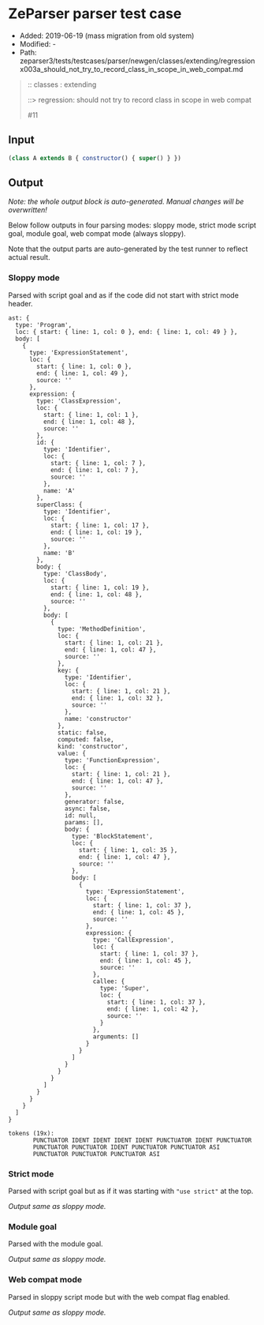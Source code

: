 # ZeParser parser test case

- Added: 2019-06-19 (mass migration from old system)
- Modified: -
- Path: zeparser3/tests/testcases/parser/newgen/classes/extending/regressionx003a_should_not_try_to_record_class_in_scope_in_web_compat.md

> :: classes : extending
>
> ::> regression: should not try to record class in scope in web compat
>
> #11

## Input

`````js
(class A extends B { constructor() { super() } })
`````

## Output

_Note: the whole output block is auto-generated. Manual changes will be overwritten!_

Below follow outputs in four parsing modes: sloppy mode, strict mode script goal, module goal, web compat mode (always sloppy).

Note that the output parts are auto-generated by the test runner to reflect actual result.

### Sloppy mode

Parsed with script goal and as if the code did not start with strict mode header.

`````
ast: {
  type: 'Program',
  loc: { start: { line: 1, col: 0 }, end: { line: 1, col: 49 } },
  body: [
    {
      type: 'ExpressionStatement',
      loc: {
        start: { line: 1, col: 0 },
        end: { line: 1, col: 49 },
        source: ''
      },
      expression: {
        type: 'ClassExpression',
        loc: {
          start: { line: 1, col: 1 },
          end: { line: 1, col: 48 },
          source: ''
        },
        id: {
          type: 'Identifier',
          loc: {
            start: { line: 1, col: 7 },
            end: { line: 1, col: 7 },
            source: ''
          },
          name: 'A'
        },
        superClass: {
          type: 'Identifier',
          loc: {
            start: { line: 1, col: 17 },
            end: { line: 1, col: 19 },
            source: ''
          },
          name: 'B'
        },
        body: {
          type: 'ClassBody',
          loc: {
            start: { line: 1, col: 19 },
            end: { line: 1, col: 48 },
            source: ''
          },
          body: [
            {
              type: 'MethodDefinition',
              loc: {
                start: { line: 1, col: 21 },
                end: { line: 1, col: 47 },
                source: ''
              },
              key: {
                type: 'Identifier',
                loc: {
                  start: { line: 1, col: 21 },
                  end: { line: 1, col: 32 },
                  source: ''
                },
                name: 'constructor'
              },
              static: false,
              computed: false,
              kind: 'constructor',
              value: {
                type: 'FunctionExpression',
                loc: {
                  start: { line: 1, col: 21 },
                  end: { line: 1, col: 47 },
                  source: ''
                },
                generator: false,
                async: false,
                id: null,
                params: [],
                body: {
                  type: 'BlockStatement',
                  loc: {
                    start: { line: 1, col: 35 },
                    end: { line: 1, col: 47 },
                    source: ''
                  },
                  body: [
                    {
                      type: 'ExpressionStatement',
                      loc: {
                        start: { line: 1, col: 37 },
                        end: { line: 1, col: 45 },
                        source: ''
                      },
                      expression: {
                        type: 'CallExpression',
                        loc: {
                          start: { line: 1, col: 37 },
                          end: { line: 1, col: 45 },
                          source: ''
                        },
                        callee: {
                          type: 'Super',
                          loc: {
                            start: { line: 1, col: 37 },
                            end: { line: 1, col: 42 },
                            source: ''
                          }
                        },
                        arguments: []
                      }
                    }
                  ]
                }
              }
            }
          ]
        }
      }
    }
  ]
}

tokens (19x):
       PUNCTUATOR IDENT IDENT IDENT IDENT PUNCTUATOR IDENT PUNCTUATOR
       PUNCTUATOR PUNCTUATOR IDENT PUNCTUATOR PUNCTUATOR ASI
       PUNCTUATOR PUNCTUATOR PUNCTUATOR ASI
`````

### Strict mode

Parsed with script goal but as if it was starting with `"use strict"` at the top.

_Output same as sloppy mode._

### Module goal

Parsed with the module goal.

_Output same as sloppy mode._

### Web compat mode

Parsed in sloppy script mode but with the web compat flag enabled.

_Output same as sloppy mode._
